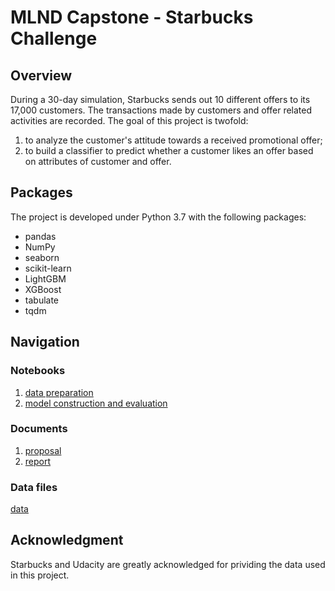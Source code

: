 # MLND Capstone - Starbucks Challenge

## Overview
During a 30-day simulation, Starbucks sends out 10 different offers to its 17,000 customers. The transactions made by customers and offer related activities are recorded. The goal of this project is twofold: 

1. to analyze the customer's attitude towards a received promotional offer;
2. to build a classifier to predict whether a customer likes an offer based on attributes of customer and offer. 

## Packages
The project is developed under Python 3.7 with the following packages:

* pandas
* NumPy
* seaborn
* scikit-learn
* LightGBM
* XGBoost
* tabulate
* tqdm

## Navigation
### Notebooks
1. [data preparation](1%20-%20data%20preparation.ipynb)
2. [model construction and evaluation](2%20-%20modeling.ipynb)

### Documents
1. [proposal](proposal.md)
2. [report](report.md)

### Data files
[data](data)

## Acknowledgment
Starbucks and Udacity are greatly acknowledged for prividing the data used in this project.
